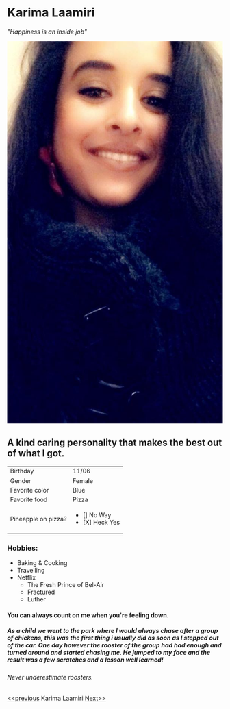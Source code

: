 # Karima Laamiri
_"Happiness is an inside job"_

![My photo](https://github.com/karimawd/markdown/blob/master/photo.jpg)
## A kind caring personality that makes the best out of what I got.
| | |
 ---|---| 
 Birthday | 11/06 | 
|Gender| Female 
|Favorite color|Blue 
|Favorite food | Pizza 
| Pineapple on pizza? | <ul><li>[] No Way</li><li>[X] Heck Yes</li></ul>|
### Hobbies:
* Baking & Cooking
* Travelling
* Netflix
    * The Fresh Prince of Bel-Air
    * Fractured
    * Luther
#### You can always count on me when you're feeling down. 
##### As a child we went to the park where I would always chase after a group of chickens, this was the first thing i usually did as soon as I stepped out of the car. One day however the rooster of the group had had enough and turned around and started chasing me. He jumped to my face and the result was a few scratches and a lesson well learned!
###### Never underestimate roosters.
[<<previous](https://github.com/jeremiaverhulst/challenge-markdown)  Karima Laamiri  [Next>>](https://github.com/kkckushal/Kushal-KC)
